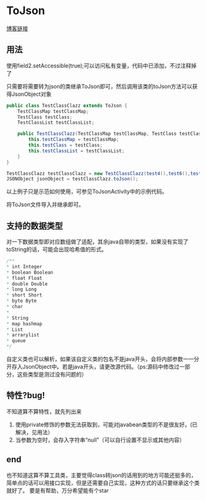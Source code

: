# ToJson

[博客链接](https://www.cnblogs.com/afei123/p/14298321.html)

## 用法

使用field2.setAccessible(true);可以访问私有变量，代码中已添加，不过注释掉了

只需要将需要转为json的类继承ToJson即可，然后调用该类的toJson方法可以获得JsonObject对象

```java
public class TestClassClazz extends ToJson {
    TestClassMap testClassMap;
    TestClass testClass;
    TestClassList testClassList;

    public TestClassClazz(TestClassMap testClassMap, TestClass testClass, TestClassList testClassList) {
        this.testClassMap = testClassMap;
        this.testClass = testClass;
        this.testClassList = testClassList;
    }
}
```

```java
TestClassClazz testClassClazz = new TestClassClazz(test4(),test6(),test2());
JSONObject jsonObject = testClassClazz.toJson();
```

以上例子只是示范如何使用，可参见ToJsonActivity中的示例代码。

将ToJson文件导入并继承即可。



## 支持的数据类型

对一下数据类型即对应数组做了适配，其余java自带的类型，如果没有实现了toString的话，可能会出现哈希值的形式。

```java 
/**
* int Integer
* boolean Boolean
* float Float
* double Double
* long Long
* short Short
* byte Byte
* char
*
* String
* map hashmap
* List
* arrarylist
* queue
*/
```

自定义类也可以解析，如果该自定义类的包名不是java开头，会将内部参数一一分开存入JsonObject中。若是java开头，请更改源代码。（ps:源码中修改过一部分，这些类型是测过没有问题的）

## 特性?bug!

不知道算不算特性，就先列出来

1. 使用private修饰的参数无法获取到，可能对javabean类型的不是很友好。(已解决，见用法）
2. 当参数为空时，会存入字符串“null”（可以自行设置不显示或其他内容）

## end

也不知道这算不算工具类，主要觉得class转json的话用到的地方可能还挺多的，简单点的话可以用接口实现，但是还需要自己实现，这种方式的话只要继承这个类就好了。
要是有帮助，万分希望能有个star
